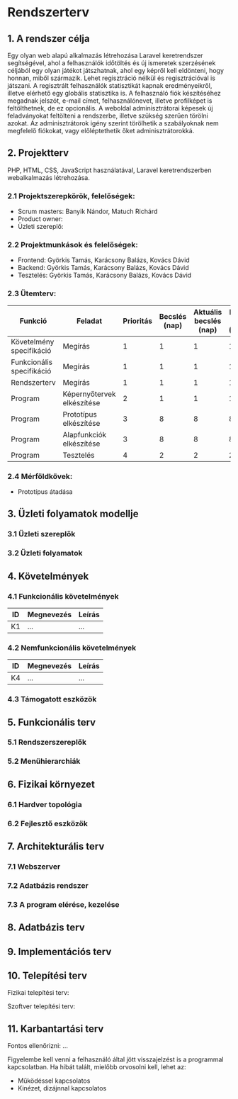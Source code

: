 # Rendszerterv
## 1. A rendszer célja

Egy olyan web alapú alkalmazás létrehozása Laravel keretrendszer segítségével, ahol a felhasználók időtöltés és új ismeretek szerzésének céljából egy olyan játékot játszhatnak, ahol egy képről kell eldönteni, hogy honnan, miből származik. Lehet regisztráció nélkül és regisztrációval is játszani. A regisztrált felhasználók statisztikát kapnak eredményeikről, illetve elérhető egy globális statisztika is. A felhasználó fiók készítéséhez megadnak jelszót, e-mail címet, felhasználónevet, illetve profilképet is feltölthetnek, de ez opcionális. A weboldal adminisztrátorai képesek új feladványokat feltölteni a rendszerbe, illetve szükség szerűen törölni azokat. Az adminisztrátorok igény szerint törölhetik a szabályoknak nem megfelelő fiókokat, vagy előléptethetik őket adminisztrátorokká.

## 2. Projektterv

PHP, HTML, CSS, JavaScript használatával, Laravel keretrendszerben webalkalmazás létrehozása.

### 2.1 Projektszerepkörök, felelőségek:
   * Scrum masters: Banyik Nándor, Matuch Richárd
   * Product owner: 
   * Üzleti szereplő:
     
### 2.2 Projektmunkások és felelőségek:
   * Frontend: Györkis Tamás, Karácsony Balázs, Kovács Dávid
   * Backend: Györkis Tamás, Karácsony Balázs, Kovács Dávid
   * Tesztelés: Györkis Tamás, Karácsony Balázs, Kovács Dávid
     
### 2.3 Ütemterv:

| Funkció | Feladat | Prioritás | Becslés (nap) | Aktuális becslés (nap) | Eltelt idő (nap) | Becsült idő (nap) |
|-----|--------|-------|------|-------------|------------|-----------------|
| Követelmény specifikáció | Megírás | 1 | 1 | 1 | 1 | 1 |             
| Funkcionális specifikáció | Megírás | 1 | 1 | 1 | 1 | 1 |
| Rendszerterv | Megírás | 1 | 1 | 1 | 1 | 1 |
| Program |Képernyőtervek elkészítése | 2 | 1 | 1 | 1 | 1 |
|Program |Prototípus elkészítése | 3 | 8 | 8 | 8 | 8 |
|Program |Alapfunkciók elkészítése | 3 | 8 | 8 | 8 | 8 |
|Program |Tesztelés | 4 | 2 | 2 | 2 | 2 |

### 2.4 Mérföldkövek:
   * Prototípus átadása

## 3. Üzleti folyamatok modellje

### 3.1 Üzleti szereplők

### 3.2 Üzleti folyamatok

## 4. Követelmények

### 4.1 Funkcionális követelmények

| ID | Megnevezés | Leírás |
| --- | --- | --- |
| K1 | ... | ... |

### 4.2 Nemfunkcionális követelmények

| ID | Megnevezés | Leírás |
| --- | --- | --- |
| K4 | ... | ... |

### 4.3 Támogatott eszközök

## 5. Funkcionális terv

### 5.1 Rendszerszereplők

### 5.2 Menühierarchiák

## 6. Fizikai környezet

### 6.1 Hardver topológia

### 6.2 Fejlesztő eszközök


## 7. Architekturális terv

### 7.1 Webszerver

### 7.2 Adatbázis rendszer

### 7.3 A program elérése, kezelése

## 8. Adatbázis terv

## 9. Implementációs terv

## 10. Telepítési terv

Fizikai telepítési terv: 

Szoftver telepítési terv: 

## 11. Karbantartási terv

Fontos ellenőrizni:
...

Figyelembe kell venni a felhasználó által jött visszajelzést is a programmal kapcsolatban.
Ha hibát talált, mielőbb orvosolni kell, lehet az:
*	Működéssel kapcsolatos
*	Kinézet, dizájnnal kapcsolatos